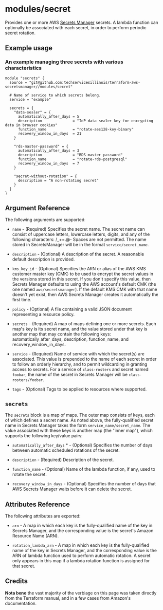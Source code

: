 # modules/secret

Provides one or more AWS [Secrets Manager](https://aws.amazon.com/secrets-manager/) secrets.
A lambda function can optionally be associated with each secret,
in order to perform periodic secret rotation.

Example usage
--------------

### An example managing three secrets with various characteristics

```
module "secrets" {
  source = "git@github.com:techservicesillinois/terraform-aws-secretsmanager//modules/secret"

  # Name of service to which secrets belong.
  service = "example"

  secrets = {
    "data-sealer" = {
      automatically_after_days = 5
      description              = "IdP data sealer key for encrypting data in browser cookies"
      function_name            = "rotate-aes128-key-binary"
      recovery_window_in_days  = 21
    }

    "rds-master-password" = {
      automatically_after_days = 3
      description              = "RDS master password"
      function_name            = "rotate-rds-postgresql"
      recovery_window_in_days  = 7
    }

    "secret-without-rotation" = {
      description = "A non-rotating secret"
    }
  }
}
```

Argument Reference
-----------------

The following arguments are supported:

* `name` - (Required) Specifies the secret name.
The secret name can consist of uppercase letters, lowercase letters,
digits, and any of the following characters: /_+=.@- Spaces are not
permitted. The name stored in SecretsManager will be in the format
`service/secret_name`.

* `description` - (Optional) A description of the secret. A reasonable
default description is provided.

* `kms_key_id` - (Optional) Specifies the ARN or alias of the AWS
KMS customer master key (CMK) to be used to encrypt the secret
values in the versions stored in this secret. If you don't specify
this value, then Secrets Manager defaults to using the AWS account's
default CMK (the one named `aws/secretsmanager`). If the default KMS
CMK with that name doesn't yet exist, then AWS Secrets Manager
creates it automatically the first time.

* `policy` - (Optional) A file containing a valid JSON document
representing a resource policy.

* `secrets` - (Required) A map of maps defining one or more secrets. Each map's key is its
secret name, and the value stored under that key is another map that may
contain the following keys: automatically\_after\_days, description, function\_name,
and recovery\_window\_in\_days.

* `service` - (Required) Name of service with which the secret(s) are
associated. This value is prepended to the name of each secret in
order to follow an orderly hierarchy, and to permit wildcarding in
granting access to secrets. For a service of `class-rosters` and secret
named `foobar`, the name of the secret in Secrets Manager will be
`class-rosters/foobar`.

* `tags` - (Optional) Tags to be applied to resources where supported.

`secrets`
--------

The `secrets` block is a map of maps. The outer map consists of keys, each of
which defines a secret name. 
As noted above, the fully-qualified secret name in Secrets Manager takes the form
`service_name/secret_name`. The value associated with these keys is another map
(the "inner map"), which supports the following key/value pairs:

* `automatically_after_days` * - (Optional) Specifies the number of
days between automatic scheduled rotations of the secret.

* `description` - (Required) Description of the secret.

* `function_name` - (Optional) Name of the lambda function, if any, used to rotate
the secret.

* `recovery_window_in_days` - (Optional) Specifies the number of
days that AWS Secrets Manager waits before it can delete the secret.

Attributes Reference
--------------------

The following attributes are exported:

* `arn` - A map in which each key is the fully-qualified name of the key in Secrets
Manager, and the corresponding value is the secret's Amazon Resource Name (ARN).

* `rotation_lambda_arn` - A map in which each key is the fully-qualified name of the key
in Secrets Manager, and the corresponding value is the ARN of lambda function used to perform automatic rotation.
A secret only appears in this map if a lambda rotation function is assigned for that secret.

Credits
--------------------

**Nota bene** the vast majority of the verbiage on this page was
taken directly from the Terraform manual, and in a few cases from
Amazon's documentation.
